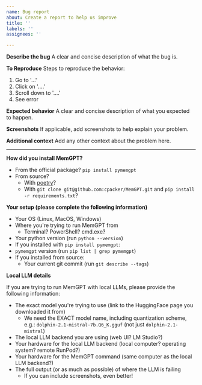 ```yaml
---
name: Bug report
about: Create a report to help us improve
title: ''
labels: ''
assignees: ''

---
```


**Describe the bug**
A clear and concise description of what the bug is.

**To Reproduce**
Steps to reproduce the behavior:
1. Go to '...'
2. Click on '....'
3. Scroll down to '....'
4. See error

**Expected behavior**
A clear and concise description of what you expected to happen.

**Screenshots**
If applicable, add screenshots to help explain your problem.

**Additional context**
Add any other context about the problem here.

---

**How did you install MemGPT?**

- From the official package? `pip install pymemgpt`
- From source?
  - With [poetry](https://github.com/cpacker/MemGPT#development)?
  - With `git clone git@github.com:cpacker/MemGPT.git` and `pip install -r requirements.txt`?

**Your setup (please complete the following information)**

- Your OS (Linux, MacOS, Windows)
- Where you're trying to run MemGPT from
  - Terminal? PowerShell? cmd.exe?
- Your python version (run `python --version`)
-  If you installed with `pip install pymemgpt`:
  - `pymemgpt` version (run `pip list | grep pymemgpt`)
- If you installed from source:
  - Your current git commit (run `git describe --tags`)

**Local LLM details**

If you are trying to run MemGPT with local LLMs, please provide the following information:

- The exact model you're trying to use (link to the HuggingFace page you downloaded it from)
  - We need the EXACT model name, including quantization scheme, e.g.: `dolphin-2.1-mistral-7b.Q6_K.gguf` (not just `dolphin-2.1-mistral`)
- The local LLM backend you are using (web UI? LM Studio?)
- Your hardware for the local LLM backend (local computer? operating system? remote RunPod?)
- Your hardware for the MemGPT command (same computer as the local LLM backend?)
- The full output (or as much as possible) of where the LLM is failing
  - If you can include screenshots, even better!
